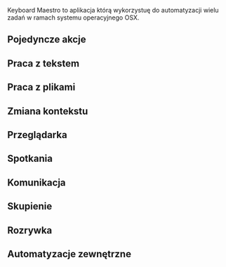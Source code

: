 Keyboard Maestro to aplikacja którą wykorzystuę do automatyzacji wielu zadań w ramach systemu operacyjnego OSX. 

## Pojedyncze akcje

## Praca z tekstem

## Praca z plikami

## Zmiana kontekstu

## Przeglądarka

## Spotkania

## Komunikacja

## Skupienie

## Rozrywka

## Automatyzacje zewnętrzne